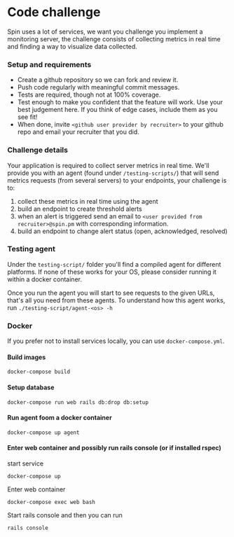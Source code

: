 # Code challenge
Spin uses a lot of services, we want you challenge you implement a monitoring server, the challenge consists of collecting metrics in real time and finding a way to visualize data collected.

### Setup and requirements

- Create a github repository so we can fork and review it.
- Push code regularly with meaningful commit messages.
- Tests are required, though not at 100% coverage.
- Test enough to make you confident that the feature will work. Use your best judgement here. If you think of edge cases, include them as you see fit!
- When done, invite `<github user provider by recruiter>` to your github repo and email your recruiter that you did.

### Challenge details

Your application is required to collect server metrics in real time. We'll provide you with an agent (found under `/testing-scripts/`) that will send metrics requests (from several servers) to your endpoints, your challenge is to:

1. collect these metrics in real time using the agent
2. build an endpoint to create threshold alerts
4. when an alert is triggered send an email to `<user provided from recruiter>@spin.pm` with corresponding information.
5. build an endpoint to change alert status (open, acknowledged, resolved)


### Testing agent
Under the `testing-script/` folder you'll find a compiled agent for different platforms. If none of these works for your OS, please consider running it within a docker container.

Once you run the agent you will start to see requests to the given URLs, that's all you need from these agents. To understand how this agent works, run `./testing-script/agent-<os> -h`

### Docker

If you prefer not to install services locally, you can use `docker-compose.yml`.

#### Build images

```
docker-compose build
```

#### Setup database

```
docker-compose run web rails db:drop db:setup
```

#### Run agent foom a docker container

```
docker-compose up agent
```


#### Enter web container and possibly run rails console (or if installed rspec)

start service

```
docker-compose up
```

Enter web container

```
docker-compose exec web bash
```

Start rails console and then you can run

```
rails console
```
